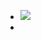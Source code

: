 - ![](https://peach-geographical-bat-397.mypinata.cloud/ipfs/QmU9D2dNmHUx6mztRjobiLAf92gUXTE9jWLG8rBnHaKoSP)
-